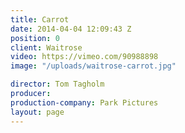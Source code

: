 ```yaml
---
title: Carrot
date: 2014-04-04 12:09:43 Z
position: 0
client: Waitrose
video: https://vimeo.com/90988898
image: "/uploads/waitrose-carrot.jpg"

director: Tom Tagholm
producer:
production-company: Park Pictures
layout: page
---
```


